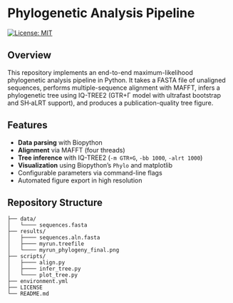 # Phylogenetic Analysis Pipeline

[![License: MIT](https://img.shields.io/badge/License-MIT-blue.svg)](LICENSE)

## Overview

This repository implements an end-to-end maximum-likelihood phylogenetic analysis pipeline in Python. It takes a FASTA file of unaligned sequences, performs multiple-sequence alignment with MAFFT, infers a phylogenetic tree using IQ-TREE2 (GTR+Γ model with ultrafast bootstrap and SH‐aLRT support), and produces a publication-quality tree figure.

## Features

- **Data parsing** with Biopython
- **Alignment** via MAFFT (four threads)
- **Tree inference** with IQ-TREE2 (`-m GTR+G`, `-bb 1000`, `-alrt 1000`)
- **Visualization** using Biopython’s `Phylo` and matplotlib
- Configurable parameters via command-line flags
- Automated figure export in high resolution

## Repository Structure

```text
├── data/
│   └──── sequences.fasta             
├── results/
│   ├──── sequences.aln.fasta         
│   ├──── myrun.treefile              
│   └──── myrun_phylogeny_final.png   
├── scripts/
│   ├──── align.py                    
│   ├──── infer_tree.py               
│   └──── plot_tree.py                
├── environment.yml                 
├── LICENSE
└── README.md

